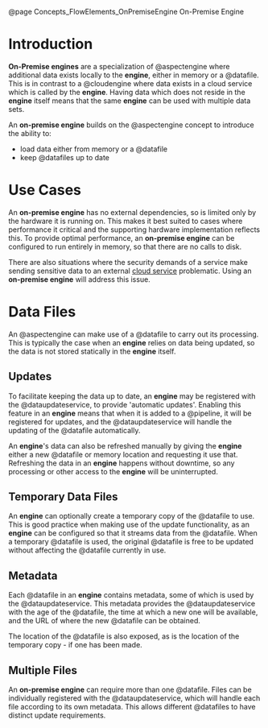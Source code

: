 @page Concepts_FlowElements_OnPremiseEngine On-Premise Engine

# Introduction

**On-Premise engines** are a specialization of @aspectengine where additional data exists locally to
the **engine**, either in memory or a @datafile. This is in contrast to a @cloudengine where data
exists in a cloud service which is called by the **engine**. Having data which does not reside in the
**engine** itself means that the same **engine** can be used with multiple data sets.

An **on-premise engine** builds on the @aspectengine concept to introduce the ability to:
* load data either from memory or a @datafile
* keep @datafiles up to date


# Use Cases

An **on-premise engine** has no external dependencies, so is limited only by the hardware it is running on.
This makes it best suited to cases where performance it critical and the supporting hardware implementation
reflects this. To provide optimal performance, an **on-premise engine** can
be configured to run entirely in memory, so that there are no calls to disk.

There are also situations where the security demands of a service make sending sensitive data to an
external [cloud service](@term{CloudService}) problematic. Using an **on-premise engine** will address this issue.


# Data Files

An @aspectengine can make use of a @datafile to carry out its processing. This is typically the case when an **engine**
relies on data being updated, so the data is not stored statically in the **engine** itself.

## Updates

To facilitate keeping the data up to date, an **engine** may be registered with the @dataupdateservice, to provide 'automatic updates'. Enabling this feature
in an **engine** means that when it is added to a @pipeline, it will be registered for updates, and the @dataupdateservice
will handle the updating of the @datafile automatically.

An **engine**'s data can also be refreshed manually by giving the **engine** either a new @datafile or memory location and requesting
it use that. Refreshing the data in an **engine** happens without downtime, so any processing or other access to the **engine** will
be uninterrupted.

## Temporary Data Files

An **engine** can optionally create a temporary copy of the @datafile to use. This is good practice when making use of the
update functionality, as an **engine** can be configured so that it streams data from the @datafile. When a temporary @datafile
is used, the original @datafile is free to be updated without affecting the @datafile currently in use.

## Metadata

Each @datafile in an **engine** contains metadata, some of which is used by the @dataupdateservice. This metadata provides
the @dataupdateservice with the age of the @datafile, the time at which a new one will be available, and the URL of where the new @datafile can be obtained.


The location of the @datafile is also exposed, as is the location of the temporary copy - if one has been made. 

## Multiple Files

An **on-premise engine** can require more than one @datafile. Files can be individually registered with the @dataupdateservice, which will handle each file according to its own metadata. This allows different @datafiles to have distinct update requirements.
